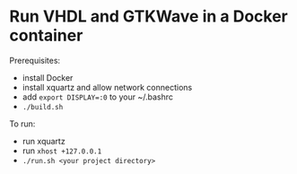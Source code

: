 # Run VHDL and GTKWave in a Docker container

Prerequisites:
- install Docker
- install xquartz and allow network connections
- add `export DISPLAY=:0` to your ~/.bashrc
- `./build.sh`

To run:
- run xquartz
- run `xhost +127.0.0.1`
- `./run.sh <your project directory>`
